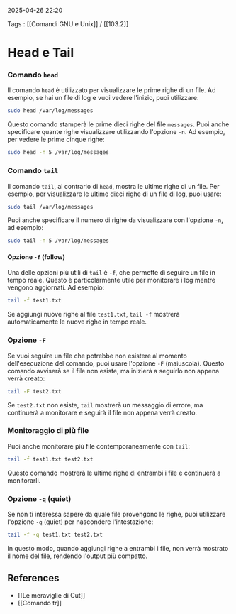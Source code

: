 2025-04-26 22:20

Tags : [[Comandi GNU e Unix]] / [[103.2]]

# Head e Tail

### Comando `head`

Il comando `head` è utilizzato per visualizzare le prime righe di un file. Ad esempio, se hai un file di log e vuoi vedere l'inizio, puoi utilizzare:

```bash
sudo head /var/log/messages
```

Questo comando stamperà le prime dieci righe del file `messages`. Puoi anche specificare quante righe visualizzare utilizzando l'opzione `-n`. Ad esempio, per vedere le prime cinque righe:

```bash
sudo head -n 5 /var/log/messages
```

### Comando `tail`

Il comando `tail`, al contrario di `head`, mostra le ultime righe di un file. Per esempio, per visualizzare le ultime dieci righe di un file di log, puoi usare:

```bash
sudo tail /var/log/messages
```

Puoi anche specificare il numero di righe da visualizzare con l'opzione `-n`, ad esempio:

```bash
sudo tail -n 5 /var/log/messages
```

#### Opzione `-f` (follow)

Una delle opzioni più utili di `tail` è `-f`, che permette di seguire un file in tempo reale. Questo è particolarmente utile per monitorare i log mentre vengono aggiornati. Ad esempio:

```bash
tail -f test1.txt
```

Se aggiungi nuove righe al file `test1.txt`, `tail -f` mostrerà automaticamente le nuove righe in tempo reale.
### Opzione `-F`

Se vuoi seguire un file che potrebbe non esistere al momento dell'esecuzione del comando, puoi usare l'opzione `-F` (maiuscola). Questo comando avviserà se il file non esiste, ma inizierà a seguirlo non appena verrà creato:

```bash
tail -F test2.txt
```

Se `test2.txt` non esiste, `tail` mostrerà un messaggio di errore, ma continuerà a monitorare e seguirà il file non appena verrà creato.

### Monitoraggio di più file

Puoi anche monitorare più file contemporaneamente con `tail`:

```bash
tail -f test1.txt test2.txt
```

Questo comando mostrerà le ultime righe di entrambi i file e continuerà a monitorarli.

### Opzione `-q` (quiet)

Se non ti interessa sapere da quale file provengono le righe, puoi utilizzare l'opzione `-q` (quiet) per nascondere l'intestazione:

```bash
tail -f -q test1.txt test2.txt
```

In questo modo, quando aggiungi righe a entrambi i file, non verrà mostrato il nome del file, rendendo l'output più compatto.

## References

- [[Le meraviglie di Cut]]
- [[Comando tr]]